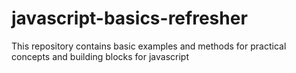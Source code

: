 # javascript-basics-refresher

This repository contains basic examples and methods for practical concepts and building blocks for javascript
